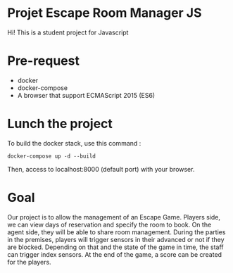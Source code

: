 # Projet Escape Room Manager JS

Hi! This is a student project for Javascript 


# Pre-request

- docker
- docker-compose
- A browser that support ECMAScript 2015 (ES6)
 

# Lunch the project

To build the docker stack, use this command : 

    docker-compose up -d --build

Then, access to localhost:8000 (default port) with your browser.


# Goal

Our project is to allow the management of an Escape Game. 
Players side, we can view days of reservation and specify the room to book.
On the agent side, they will be able to share room management.
During the parties in the premises, players will trigger sensors in their advanced or not if they are blocked.
Depending on that and the state of the game in time, the staff can trigger index sensors. 
At the end of the game, a score can be created for the players.
